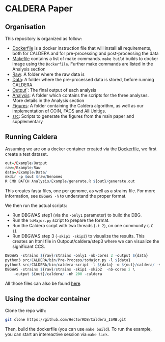 # CALDERA Paper

## Organisation

This repository is organized as follow:

- [Dockerfile](./Dockerfile) is a docker instruction file that will install all requirements, both for CALDERA and for pre-processing and post-processing the data
- [Makefile](./Makefile) contains a list of make commands. `make build` builds to docker image using the `Dockerfile`. Further make commands are listed in the Analysis section
- [Raw](./Raw/): A folder where the raw data is
- [Data](./Data/): A folder where the pre-processed data is stored, before running CALDERA
- [Output](./Output/)`: The final output of each analysis
- [Analysis](./Analysis/): A folder which contains the scripts for the three analyses. More details in the Analysis section
- [Figures](./Figures/): A folder containing the Caldera algorithm, as well as our implementation of  COIN,  FACS and All Unitigs.
- [src](./src/): Scripts to generate the figures from the main paper and supplementary

## Running Caldera

Assuming we are on a docker container created via the [Dockerfile](./Dockerfile), we first create a test dataset.

```r
out=/Example/Output
raw=/Example/Raw
data=/Example/Data/
mkdir -p $out $raw/Genomes
R CMD BATCH Analysis/Example/generate.R ${out}/generate.out
```

This creates fasta files, one per genome, as well as a strains file. For more information, see `DBGWAS -h` to understand the proper format.

We then run the actual scripts:

- Run DBGWAS step1 (via the `-only1` parameter) to build the DBG.
- Run the `toMajor.py` script to prepare the format.
- Run the Caldera script with two threads (`-t 2`), on one community (`-C 1`).
- Run DBGWAS step 3 (`-skip1 -skip2`) to visualize the results. This creates an html file in Outpout/caldera/step3 where we can visualize the significant CCS.

```r
DBGWAS -strains ${raw}/strains -only1 -nb-cores 2 -output ${data} 
python3 src/CALDERA/bin/Pre-Process/toMajor.py -l ${data}
python3 src/CALDERA/bin/caldera-script -l ${data} -o ${out}/caldera/ -v -t 2 -C 1
DBGWAS -strains ${raw}/strains -skip1 -skip2  -nb-cores 2 \
    -output ${out}/caldera/ -nh 200 -caldera 
```

All those files can also be found [here](./Output/Example/).

## Using the docker container

Clone the repo with:

```sh
git clone https://github.com/HectorRDB/Caldera_ISMB.git
```

Then, build the dockerfile (you can use `make build`). To run the example, you can start an intereactive session via `make link`.
